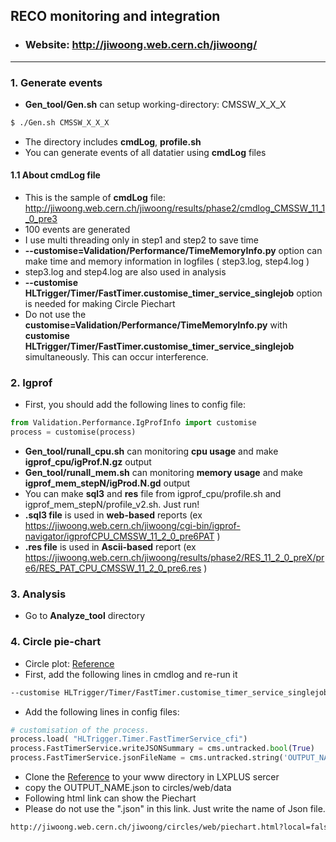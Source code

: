 ## RECO monitoring and integration  
 - ### Website: http://jiwoong.web.cern.ch/jiwoong/  
---

### 1. Generate events  
 -  **Gen_tool/Gen.sh** can setup working-directory: CMSSW_X_X_X
```bash
$ ./Gen.sh CMSSW_X_X_X
```      
 -  The directory includes **cmdLog**, **profile.sh**  
 -  You can generate events of all datatier using **cmdLog** files  

#### **1.1 About cmdLog file**  
 -  This is the sample of **cmdLog** file: http://jiwoong.web.cern.ch/jiwoong/results/phase2/cmdlog_CMSSW_11_1_0_pre3  
 - 100 events are generated  
 - I use multi threading only in step1 and step2 to save time  
 - **--customise=Validation/Performance/TimeMemoryInfo.py** option can make time and memory information in logfiles ( step3.log, step4.log )
 - step3.log and step4.log are also used in analysis  
 - **--customise HLTrigger/Timer/FastTimer.customise_timer_service_singlejob** option is needed for making Circle Piechart  
 - Do not use the **customise=Validation/Performance/TimeMemoryInfo.py** with **customise HLTrigger/Timer/FastTimer.customise_timer_service_singlejob** simultaneously. This can occur interference.  

### 2. Igprof  

 - First, you should add the following lines to config file:  
```python
from Validation.Performance.IgProfInfo import customise
process = customise(process)

```  
 - **Gen_tool/runall_cpu.sh** can monitoring **cpu usage** and make **igprof_cpu/igProf.N.gz** output  
 - **Gen_tool/runall_mem.sh** can monitoring **memory usage** and make **igprof_mem_stepN/igProd.N.gd** output  
 - You can make **sql3** and **res** file from igprof_cpu/profile.sh and igprof_mem_stepN/profile_v2.sh. Just run!  
 - **.sql3 file** is used in **web-based** reports (ex https://jiwoong.web.cern.ch/jiwoong/cgi-bin/igprof-navigator/igprofCPU_CMSSW_11_2_0_pre6PAT )  
 - **.res file** is used in **Ascii-based** report (ex https://jiwoong.web.cern.ch/jiwoong/results/phase2/RES_11_2_0_preX/pre6/RES_PAT_CPU_CMSSW_11_2_0_pre6.res )  

### 3. Analysis  
 - Go to **Analyze_tool** directory
 
### 4. Circle pie-chart
 - Circle plot: [Reference](https://github.com/fwyzard/circles)  
 - First, add the following lines in cmdlog and re-run it  
```bash
--customise HLTrigger/Timer/FastTimer.customise_timer_service_singlejob  
```   
 - Add the following lines in config files:  
```python
# customisation of the process.
process.load( "HLTrigger.Timer.FastTimerService_cfi")
process.FastTimerService.writeJSONSummary = cms.untracked.bool(True)
process.FastTimerService.jsonFileName = cms.untracked.string('OUTPUT_NAME.json')  
```
 - Clone the [Reference](https://github.com/fwyzard/circles) to your www directory in LXPLUS sercer  
 - copy the OUTPUT_NAME.json to circles/web/data  
 - Following html link can show the Piechart  
 - Please do not use the ".json" in this link. Just write the name of Json file.  
```html
http://jiwoong.web.cern.ch/jiwoong/circles/web/piechart.html?local=false&dataset=OUTPUT_NAME&resource=time_real&colours=default&groups=reco_PhaseII&threshold=0  
```
